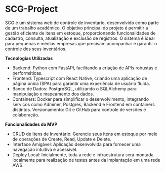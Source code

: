 # SCG-Project
SCG é um sistema web de controle de inventário, desenvolvido como parte de um trabalho acadêmico. O objetivo principal do projeto é permitir a gestão eficiente de itens em estoque, proporcionando funcionalidades de cadastro, consulta, atualização e exclusão de registros. O sistema é ideal para pequenas e médias empresas que precisam acompanhar e garantir o controle dos seus inventários.

**Tecnologias Utilizadas**
* Backend: Python com FastAPI, facilitando a criação de APIs robustas e performáticas.
* Frontend: Typescript com React Native, criando uma aplicação de página única (SPA) para garantir uma experiência de usuário fluida.
* Banco de Dados: PostgreSQL, utilizando o SQLAlchemy para manipulação e mapeamento dos dados.
* Containers: Docker para simplificar o desenvolvimento, integrando serviços como Adminer, Postgres, Backend e Frontend em containers distintos.
Versionamento: Git e GitHub para controle de versões e colaboração.

**Funcionalidades do MVP**

* CRUD de Itens de Inventário: Gerencie seus itens em estoque por meio de operações de Create, Read, Update e Delete.
* Interface Amigável: Aplicação desenvolvida para fornecer uma navegação intuitiva e acessível.
* Deploy Local: Inicialmente, toda a rede e infraestrutura será montada localmente para realização de testes antes da implantação em uma rede AWS.
